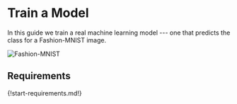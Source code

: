 # Train a Model

In this guide we train a real machine learning model --- one that
predicts the class for a Fashion-MNIST image.

![Fashion-MNIST](/assets/img/fashion-mnist.png)

## Requirements

{!start-requirements.md!}
